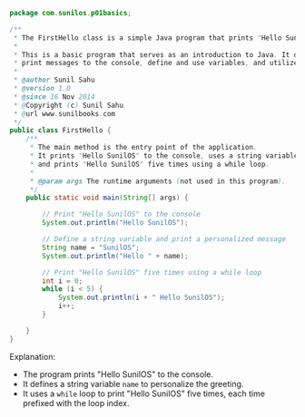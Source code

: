 ```java
package com.sunilos.p01basics;

/**
 * The FirstHello class is a simple Java program that prints "Hello SunilOS" to the console.
 * 
 * This is a basic program that serves as an introduction to Java. It demonstrates how to 
 * print messages to the console, define and use variables, and utilize a while loop.
 * 
 * @author Sunil Sahu
 * @version 1.0
 * @since 16 Nov 2014
 * @Copyright (c) Sunil Sahu
 * @url www.sunilbooks.com
 */
public class FirstHello {
    /**
     * The main method is the entry point of the application.
     * It prints "Hello SunilOS" to the console, uses a string variable to print a personalized message,
     * and prints "Hello SunilOS" five times using a while loop.
     *
     * @param args The runtime arguments (not used in this program).
     */
    public static void main(String[] args) {

        // Print "Hello SunilOS" to the console
        System.out.println("Hello SunilOS");

        // Define a string variable and print a personalized message
        String name = "SunilOS";
        System.out.println("Hello " + name);

        // Print "Hello SunilOS" five times using a while loop
        int i = 0;
        while (i < 5) {
            System.out.println(i + " Hello SunilOS");
            i++;
        }

    }
}
```

Explanation:
- The program prints "Hello SunilOS" to the console.
- It defines a string variable `name` to personalize the greeting.
- It uses a `while` loop to print "Hello SunilOS" five times, each time prefixed with the loop index.
